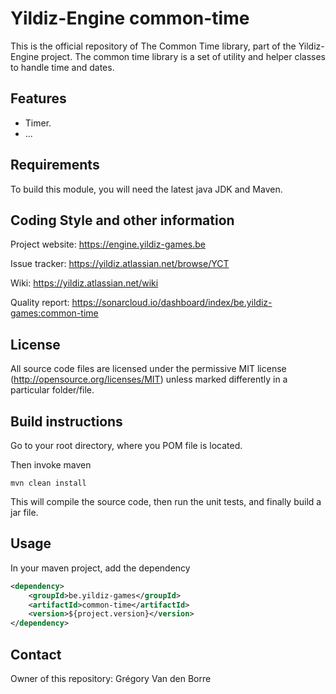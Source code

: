 # Yildiz-Engine common-time

This is the official repository of The Common Time library, part of the Yildiz-Engine project.
The common time library is a set of utility and helper classes to handle time and dates.

## Features

* Timer.
* ...

## Requirements

To build this module, you will need the latest java JDK and Maven.

## Coding Style and other information

Project website:
https://engine.yildiz-games.be

Issue tracker:
https://yildiz.atlassian.net/browse/YCT

Wiki:
https://yildiz.atlassian.net/wiki

Quality report:
https://sonarcloud.io/dashboard/index/be.yildiz-games:common-time

## License

All source code files are licensed under the permissive MIT license
(http://opensource.org/licenses/MIT) unless marked differently in a particular folder/file.

## Build instructions

Go to your root directory, where you POM file is located.

Then invoke maven

	mvn clean install

This will compile the source code, then run the unit tests, and finally build a jar file.

## Usage

In your maven project, add the dependency

```xml
<dependency>
    <groupId>be.yildiz-games</groupId>
    <artifactId>common-time</artifactId>
    <version>${project.version}</version>
</dependency>
```

## Contact
Owner of this repository: Grégory Van den Borre